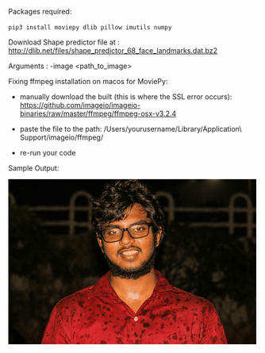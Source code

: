 Packages required:

`pip3 install moviepy dlib pillow imutils numpy`

Download Shape predictor file at : 
http://dlib.net/files/shape_predictor_68_face_landmarks.dat.bz2

Arguments : -image <path_to_image>

Fixing ffmpeg installation on macos for MoviePy:
 * manually download the built (this is where the SSL error occurs): https://github.com/imageio/imageio-binaries/raw/master/ffmpeg/ffmpeg-osx-v3.2.4

* paste the file to the path: /Users/yourusername/Library/Application\ Support/imageio/ffmpeg/

* re-run your code


Sample Output:<br/>

![](deal.gif)